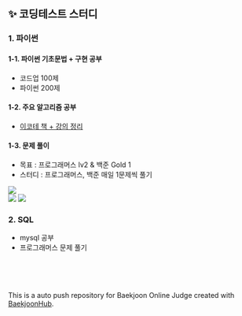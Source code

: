 ## ✨ 코딩테스트 스터디

### 1. 파이썬

#### 1-1. 파이썬 기초문법 + 구현 공부
  - 코드업 100제
  - 파이썬 200제 
#### 1-2. 주요 알고리즘 공부
  - <a href="https://github.com/sleeee-dev/python-for-coding-test"> 이코테 책 + 강의 정리 </a>
  
#### 1-3. 문제 풀이
  - 목표 : 프로그래머스 lv2 & 백준 Gold 1
  - 스터디 : 프로그래머스, 백준 매일 1문제씩 풀기
  
<div>
<img src="http://mazassumnida.wtf/api/mini/generate_badge?boj=sleeee"/><br>
<img src="http://mazassumnida.wtf/api/v2/generate_badge?boj=sleeee"/>
<img src="http://mazandi.herokuapp.com/api?handle=sleeee&theme=cold"/>
</div>
  
### 2. SQL
  - mysql 공부
  - 프로그래머스 문제 풀기
  
<br><br><br>

This is a auto push repository for Baekjoon Online Judge created with [BaekjoonHub](https://github.com/BaekjoonHub/BaekjoonHub).
